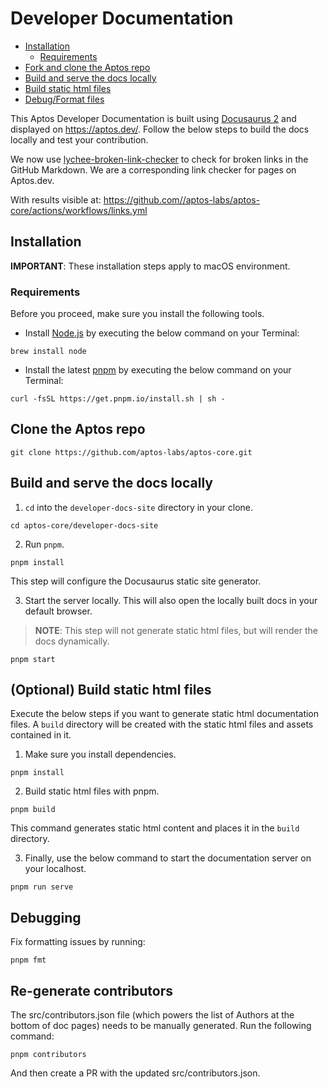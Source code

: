 # Developer Documentation

   - [Installation](#installation)
      - [Requirements](#requirements)
   - [Fork and clone the Aptos repo](#fork-and-clone-the-aptos-repo)
   - [Build and serve the docs locally](#build-and-serve-the-docs-locally)
   - [Build static html files](#build-static-html-files)
   - [Debug/Format files](#debugging)

This Aptos Developer Documentation is built using [Docusaurus 2](https://docusaurus.io/) and displayed on https://aptos.dev/. Follow the below steps to build the docs locally and test your contribution.

We now use [lychee-broken-link-checker](https://github.com/marketplace/actions/lychee-broken-link-checker) to check for broken links in the GitHub Markdown. We are a corresponding link checker for pages on Aptos.dev.

With results visible at:
https://github.com//aptos-labs/aptos-core/actions/workflows/links.yml


## Installation

**IMPORTANT**: These installation steps apply to macOS environment.

### Requirements

Before you proceed, make sure you install the following tools.

- Install [Node.js](https://nodejs.org/en/download/) by executing the below command on your Terminal:

```
brew install node
```

- Install the latest [pnpm](https://pnpm.io/installation) by executing the below command on your Terminal:

```
curl -fsSL https://get.pnpm.io/install.sh | sh -
```

## Clone the Aptos repo

  ```
  git clone https://github.com/aptos-labs/aptos-core.git

  ```

## Build and serve the docs locally

1. `cd` into the `developer-docs-site` directory in your clone.

  ```
  cd aptos-core/developer-docs-site
  ```
2. Run `pnpm`.

  ```
  pnpm install
  ```
This step will configure the Docusaurus static site generator.

3. Start the server locally. This will also open the locally built docs in your default browser.

> **NOTE**: This step will not generate static html files, but will render the docs dynamically.

  ```
  pnpm start
  ```

## (Optional) Build static html files

Execute the below steps if you want to generate static html documentation files. A `build` directory will be created with the static html files and assets contained in it.

1. Make sure you install dependencies.

  ```
  pnpm install
  ```
2. Build static html files with pnpm.

  ```
  pnpm build
  ```

This command generates static html content and places it in the `build` directory.

3. Finally, use the below command to start the documentation server on your localhost.

  ```
  pnpm run serve
  ```

## Debugging

Fix formatting issues by running:

```
pnpm fmt
```

## Re-generate contributors

The src/contributors.json file (which powers the list of Authors at the bottom of doc pages) needs to be manually generated. Run the following command:

```
pnpm contributors
```

And then create a PR with the updated src/contributors.json.
